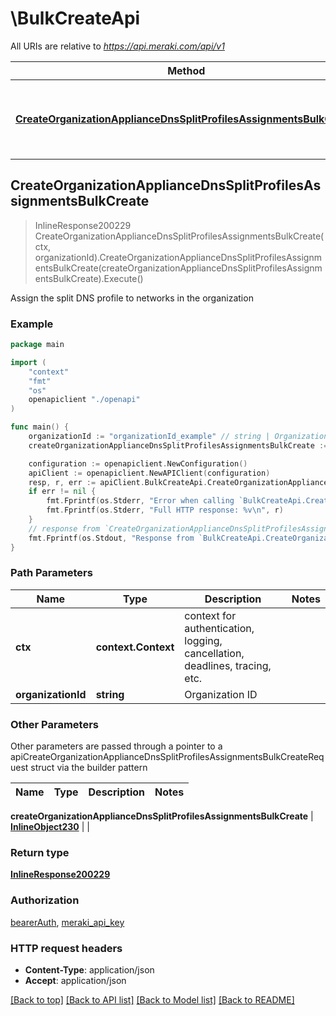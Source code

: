 # \BulkCreateApi

All URIs are relative to *https://api.meraki.com/api/v1*

Method | HTTP request | Description
------------- | ------------- | -------------
[**CreateOrganizationApplianceDnsSplitProfilesAssignmentsBulkCreate**](BulkCreateApi.md#CreateOrganizationApplianceDnsSplitProfilesAssignmentsBulkCreate) | **Post** /organizations/{organizationId}/appliance/dns/split/profiles/assignments/bulkCreate | Assign the split DNS profile to networks in the organization



## CreateOrganizationApplianceDnsSplitProfilesAssignmentsBulkCreate

> InlineResponse200229 CreateOrganizationApplianceDnsSplitProfilesAssignmentsBulkCreate(ctx, organizationId).CreateOrganizationApplianceDnsSplitProfilesAssignmentsBulkCreate(createOrganizationApplianceDnsSplitProfilesAssignmentsBulkCreate).Execute()

Assign the split DNS profile to networks in the organization



### Example

```go
package main

import (
    "context"
    "fmt"
    "os"
    openapiclient "./openapi"
)

func main() {
    organizationId := "organizationId_example" // string | Organization ID
    createOrganizationApplianceDnsSplitProfilesAssignmentsBulkCreate := *openapiclient.NewInlineObject230([]openapiclient.OrganizationsOrganizationIdApplianceDnsLocalProfilesAssignmentsBulkCreateItems{*openapiclient.NewOrganizationsOrganizationIdApplianceDnsLocalProfilesAssignmentsBulkCreateItems()}) // InlineObject230 | 

    configuration := openapiclient.NewConfiguration()
    apiClient := openapiclient.NewAPIClient(configuration)
    resp, r, err := apiClient.BulkCreateApi.CreateOrganizationApplianceDnsSplitProfilesAssignmentsBulkCreate(context.Background(), organizationId).CreateOrganizationApplianceDnsSplitProfilesAssignmentsBulkCreate(createOrganizationApplianceDnsSplitProfilesAssignmentsBulkCreate).Execute()
    if err != nil {
        fmt.Fprintf(os.Stderr, "Error when calling `BulkCreateApi.CreateOrganizationApplianceDnsSplitProfilesAssignmentsBulkCreate``: %v\n", err)
        fmt.Fprintf(os.Stderr, "Full HTTP response: %v\n", r)
    }
    // response from `CreateOrganizationApplianceDnsSplitProfilesAssignmentsBulkCreate`: InlineResponse200229
    fmt.Fprintf(os.Stdout, "Response from `BulkCreateApi.CreateOrganizationApplianceDnsSplitProfilesAssignmentsBulkCreate`: %v\n", resp)
}
```

### Path Parameters


Name | Type | Description  | Notes
------------- | ------------- | ------------- | -------------
**ctx** | **context.Context** | context for authentication, logging, cancellation, deadlines, tracing, etc.
**organizationId** | **string** | Organization ID | 

### Other Parameters

Other parameters are passed through a pointer to a apiCreateOrganizationApplianceDnsSplitProfilesAssignmentsBulkCreateRequest struct via the builder pattern


Name | Type | Description  | Notes
------------- | ------------- | ------------- | -------------

 **createOrganizationApplianceDnsSplitProfilesAssignmentsBulkCreate** | [**InlineObject230**](InlineObject230.md) |  | 

### Return type

[**InlineResponse200229**](InlineResponse200229.md)

### Authorization

[bearerAuth](../README.md#bearerAuth), [meraki_api_key](../README.md#meraki_api_key)

### HTTP request headers

- **Content-Type**: application/json
- **Accept**: application/json

[[Back to top]](#) [[Back to API list]](../README.md#documentation-for-api-endpoints)
[[Back to Model list]](../README.md#documentation-for-models)
[[Back to README]](../README.md)


